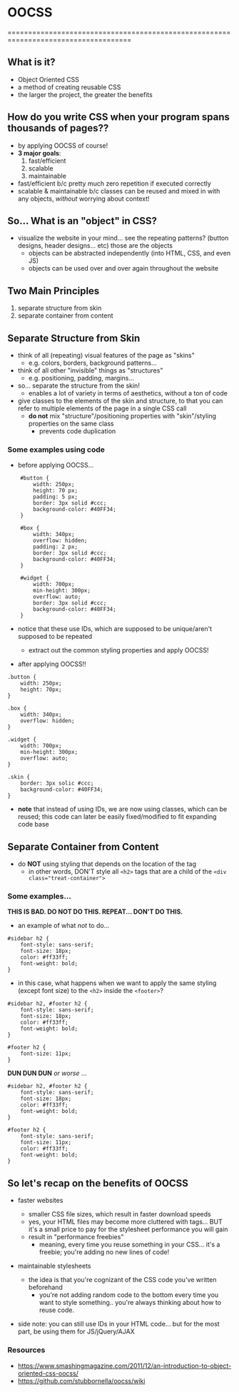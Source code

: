 # OOCSS

====================================================================================

## What is it?
* Object Oriented CSS
* a method of creating reusable CSS
* the larger the project, the greater the benefits

## How do you write CSS when your program spans thousands of pages??
* by applying OOCSS of course!
* __3 major goals__:
    1. fast/efficient
    2. scalable
    3. maintainable
* fast/efficient b/c pretty much zero repetition if executed correctly
* scalable & maintainable b/c classes can be reused and mixed in with any objects, _without_ worrying about context!

## So... What is an "object" in CSS?
* visualize the website in your mind... see the repeating patterns? (button designs, header designs... etc) those are the objects
    - objects can be abstracted independently (into HTML, CSS, and even JS)
    - objects can be used over and over again throughout the website

## Two Main Principles
1. separate structure from skin
2. separate container from content

## Separate Structure from Skin
* think of all (repeating) visual features of the page as "skins"
    - e.g. colors, borders, background patterns...
* think of all other "invisible" things as "structures"
    - e.g. positioning, padding, margins...
* so... separate the structure from the skin!
    - enables a lot of variety in terms of aesthetics, without a ton of code
* give classes to the elements of the skin and structure, to that you can refer to multiple elements of the page in a single CSS call
    - __do not__ mix "structure"/positioning properties with "skin"/styling properties on the same class
        + prevents code duplication

### Some examples using code

* before applying OOCSS...
```
    #button {
        width: 250px;
        height: 70 px;
        padding: 5 px;
        border: 3px solid #ccc;
        background-color: #40FF34;
    }

    #box {
        width: 340px;
        overflow: hidden;
        padding: 2 px;
        border: 3px solid #ccc;
        background-color: #40FF34;
    }

    #widget {
        width: 700px;
        min-height: 300px;
        overflow: auto;
        border: 3px solid #ccc;
        background-color: #40FF34;
    }
```

* notice that these use IDs, which are supposed to be unique/aren't supposed to be repeated
    - extract out the common styling properties and apply OOCSS!

* after applying OOCSS!!
```
.button {
    width: 250px;
    height: 70px;
}

.box {
    width: 340px;
    overflow: hidden;
}

.widget {
    width: 700px;
    min-height: 300px;
    overflow: auto;
}

.skin {
    border: 3px solic #ccc;
    background-color: #40FF34;
}
```
* __note__ that instead of using IDs, we are now using classes, which can be reused; this code can later be easily fixed/modified to fit expanding code base

## Separate Container from Content
* do __NOT__ using styling that depends on the location of the tag
    - in other words, DON'T style all `<h2>` tags that are a child of the `<div class="treat-container">`

### Some examples... 

__THIS IS BAD. DO NOT DO THIS. REPEAT... DON'T DO THIS.__

* an example of what _not_ to do... 
``` 
#sidebar h2 {
    font-style: sans-serif;
    font-size: 18px;
    color: #ff33ff;
    font-weight: bold;
}
```
* in this case, what happens when we want to apply the same styling (except font size) to the `<h2>` inside the `<footer>`? 
``` 
#sidebar h2, #footer h2 {
    font-style: sans-serif;
    font-size: 18px;
    color: #ff33ff;
    font-weight: bold;
}

#footer h2 {
    font-size: 11px;
}
```

__DUN DUN DUN__ _or worse_ ...

``` 
#sidebar h2, #footer h2 {
    font-style: sans-serif;
    font-size: 18px;
    color: #ff33ff;
    font-weight: bold;
}

#footer h2 {
    font-style: sans-serif;
    font-size: 11px;
    color: #ff33ff;
    font-weight: bold;
}
```

## So let's recap on the benefits of OOCSS
* faster websites
    - smaller CSS file sizes, which result in faster download speeds
    - yes, your HTML files may become more cluttered with tags... BUT it's a small price to pay for the stylesheet performance you will gain
    - result in "performance freebies"
        + meaning, every time you reuse something in your CSS... it's a freebie; you're adding no new lines of code!
* maintainable stylesheets
    - the idea is that you're cognizant of the CSS code you've written beforehand
        + you're not adding random code to the bottom every time you want to style something.. you're always thinking about how to reuse code.

* side note: you can still use IDs in your HTML code... but for the most part, be using them for JS/jQuery/AJAX

### Resources
* https://www.smashingmagazine.com/2011/12/an-introduction-to-object-oriented-css-oocss/
* https://github.com/stubbornella/oocss/wiki

